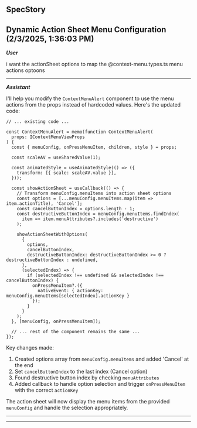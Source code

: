 ## SpecStory

## Dynamic Action Sheet Menu Configuration (2/3/2025, 1:36:03 PM)

_**User**_

i want the actionSheet options to map the @context-menu.types.ts menu actions optoons

---

_**Assistant**_

I'll help you modify the `ContextMenuAlert` component to use the menu actions from the props instead of hardcoded values. Here's the updated code:

```typescript:design-system/context-menu/context-menu.ios.tsx
// ... existing code ...

const ContextMenuAlert = memo(function ContextMenuAlert(
  props: IContextMenuViewProps
) {
  const { menuConfig, onPressMenuItem, children, style } = props;

  const scaleAV = useSharedValue(1);

  const animatedStyle = useAnimatedStyle(() => ({
    transform: [{ scale: scaleAV.value }],
  }));

  const showActionSheet = useCallback(() => {
    // Transform menuConfig.menuItems into action sheet options
    const options = [...menuConfig.menuItems.map(item => item.actionTitle), 'Cancel'];
    const cancelButtonIndex = options.length - 1;
    const destructiveButtonIndex = menuConfig.menuItems.findIndex(
      item => item.menuAttributes?.includes('destructive')
    );

    showActionSheetWithOptions(
      {
        options,
        cancelButtonIndex,
        destructiveButtonIndex: destructiveButtonIndex >= 0 ? destructiveButtonIndex : undefined,
      },
      (selectedIndex) => {
        if (selectedIndex !== undefined && selectedIndex !== cancelButtonIndex) {
          onPressMenuItem?.({
            nativeEvent: { actionKey: menuConfig.menuItems[selectedIndex].actionKey }
          });
        }
      }
    );
  }, [menuConfig, onPressMenuItem]);

  // ... rest of the component remains the same ...
});
```

Key changes made:
1. Created options array from `menuConfig.menuItems` and added 'Cancel' at the end
2. Set `cancelButtonIndex` to the last index (Cancel option)
3. Found destructive button index by checking `menuAttributes`
4. Added callback to handle option selection and trigger `onPressMenuItem` with the correct `actionKey`

The action sheet will now display the menu items from the provided `menuConfig` and handle the selection appropriately.

---



---

